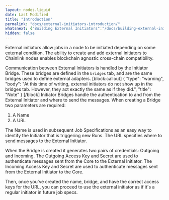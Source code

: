 ```yaml
---
layout: nodes.liquid
date: Last Modified
title: "Introduction"
permalink: "docs/external-initiators-introduction/"
whatsnext: {"Building External Initiators":"/docs/building-external-initiators/", "Adding External Initiators to Nodes":"/docs/external-initiators-in-nodes/"}
hidden: false
---
```

External initiators allow jobs in a node to be initiated depending on some external condition. The ability to create and add external initiators to Chainlink nodes enables blockchain agnostic cross-chain compatibility.

Communication between External Initiators is handled by the Initiator Bridge. These bridges are defined in the `bridges` tab, and are the same bridges used to define external adapters.
[block:callout]
{
  "type": "warning",
  "body": "At this time of writing, external initiators do not show up in the bridges tab. However, they act exactly the same as if they did.",
  "title": "Note"
}
[/block]
 Initiator Bridges handle the authentication to and from the External Initiator and where to send the messages. When creating a Bridge two parameters are required: 

1. A Name 
2. A URL

The Name is used in subsequent Job Specifications as an easy way to identify the Initiator that is triggering new Runs. The URL specifies where to send messages to the External Initiator.

When the Bridge is created it generates two pairs of credentials: Outgoing and Incoming. The Outgoing Access Key and Secret are used to authenticate messages sent from the Core to the External Initiator. The Incoming Access Key and Secret are used to authenticate messages sent from the External Initiator to the Core.

Then, once you've created the name, bridge, and have the correct access keys for the URL, you can proceed to use the external initiator as if it's a regular initiator in future job specs.